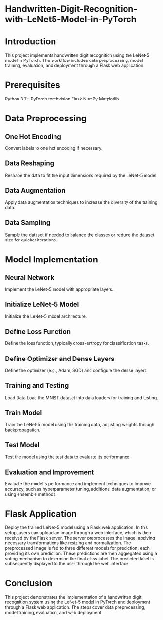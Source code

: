 # Handwritten-Digit-Recognition-with-LeNet5-Model-in-PyTorch

# Introduction
This project implements handwritten digit recognition using the LeNet-5 model in PyTorch. The workflow includes data preprocessing, model training, evaluation, and deployment through a Flask web application.

# Prerequisites
Python 3.7+
PyTorch
torchvision
Flask
NumPy
Matplotlib

# Data Preprocessing
## One Hot Encoding
Convert labels to one hot encoding if necessary.

## Data Reshaping
Reshape the data to fit the input dimensions required by the LeNet-5 model.

## Data Augmentation
Apply data augmentation techniques to increase the diversity of the training data.

## Data Sampling
Sample the dataset if needed to balance the classes or reduce the dataset size for quicker iterations.

# Model Implementation
## Neural Network
Implement the LeNet-5 model with appropriate layers.

## Initialize LeNet-5 Model
Initialize the LeNet-5 model architecture.

## Define Loss Function
Define the loss function, typically cross-entropy for classification tasks.

## Define Optimizer and Dense Layers
Define the optimizer (e.g., Adam, SGD) and configure the dense layers.

## Training and Testing
Load Data
Load the MNIST dataset into data loaders for training and testing.

## Train Model
Train the LeNet-5 model using the training data, adjusting weights through backpropagation.

## Test Model
Test the model using the test data to evaluate its performance.

## Evaluation and Improvement
Evaluate the model's performance and implement techniques to improve accuracy, such as hyperparameter tuning, additional data augmentation, or using ensemble methods.

# Flask Application
Deploy the trained LeNet-5 model using a Flask web application. In this setup, users can upload an image through a web interface, which is then received by the Flask server. The server preprocesses the image, applying necessary transformations like resizing and normalization. The preprocessed image is fed to three different models for prediction, each providing its own prediction. These predictions are then aggregated using a voting mechanism to determine the final class label. The predicted label is subsequently displayed to the user through the web interface.

# Conclusion
This project demonstrates the implementation of a handwritten digit recognition system using the LeNet-5 model in PyTorch and deployment through a Flask web application. The steps cover data preprocessing, model training, evaluation, and web deployment.
